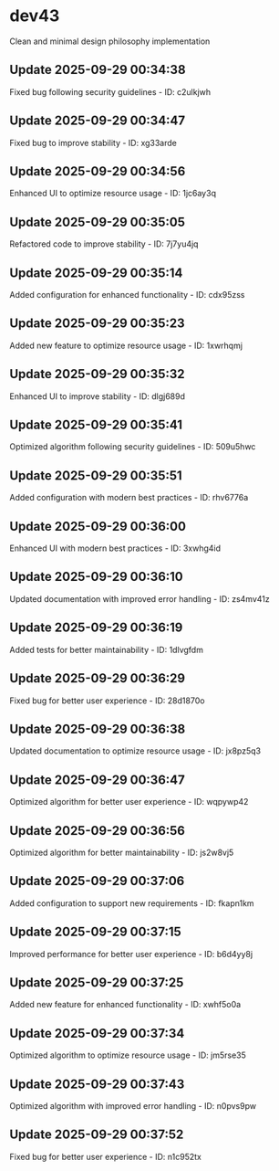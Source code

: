 # dev43
Clean and minimal design philosophy implementation

## Update 2025-09-29 00:34:38
Fixed bug following security guidelines - ID: c2ulkjwh


## Update 2025-09-29 00:34:47
Fixed bug to improve stability - ID: xg33arde


## Update 2025-09-29 00:34:56
Enhanced UI to optimize resource usage - ID: 1jc6ay3q


## Update 2025-09-29 00:35:05
Refactored code to improve stability - ID: 7j7yu4jq


## Update 2025-09-29 00:35:14
Added configuration for enhanced functionality - ID: cdx95zss


## Update 2025-09-29 00:35:23
Added new feature to optimize resource usage - ID: 1xwrhqmj


## Update 2025-09-29 00:35:32
Enhanced UI to improve stability - ID: dlgj689d


## Update 2025-09-29 00:35:41
Optimized algorithm following security guidelines - ID: 509u5hwc


## Update 2025-09-29 00:35:51
Added configuration with modern best practices - ID: rhv6776a


## Update 2025-09-29 00:36:00
Enhanced UI with modern best practices - ID: 3xwhg4id


## Update 2025-09-29 00:36:10
Updated documentation with improved error handling - ID: zs4mv41z


## Update 2025-09-29 00:36:19
Added tests for better maintainability - ID: 1dlvgfdm


## Update 2025-09-29 00:36:29
Fixed bug for better user experience - ID: 28d1870o


## Update 2025-09-29 00:36:38
Updated documentation to optimize resource usage - ID: jx8pz5q3


## Update 2025-09-29 00:36:47
Optimized algorithm for better user experience - ID: wqpywp42


## Update 2025-09-29 00:36:56
Optimized algorithm for better maintainability - ID: js2w8vj5


## Update 2025-09-29 00:37:06
Added configuration to support new requirements - ID: fkapn1km


## Update 2025-09-29 00:37:15
Improved performance for better user experience - ID: b6d4yy8j


## Update 2025-09-29 00:37:25
Added new feature for enhanced functionality - ID: xwhf5o0a


## Update 2025-09-29 00:37:34
Optimized algorithm to optimize resource usage - ID: jm5rse35


## Update 2025-09-29 00:37:43
Optimized algorithm with improved error handling - ID: n0pvs9pw


## Update 2025-09-29 00:37:52
Fixed bug for better user experience - ID: n1c952tx

